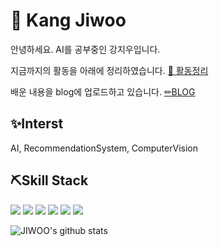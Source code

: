 # 🐤 Kang Jiwoo
안녕하세요. AI를 공부중인 강지우입니다. 

지금까지의 활동을 아래에 정리하였습니다. [📒 활동정리](https://second-ounce-cbb.notion.site/JIWOO-s-Log-d97dfd60bad94ed38702ed00c5946f90)

배운 내용을 blog에 업로드하고 있습니다.
[✏BLOG](https://second-ounce-cbb.notion.site/JIWOO-s-Log-d97dfd60bad94ed38702ed00c5946f90)

## ✨Interst
AI, RecommendationSystem, ComputerVision

## ⛏Skill Stack
<img src="https://img.shields.io/badge/Python-3776AB?style=flat-square&logo=Python&logoColor=black"/> <img src="https://img.shields.io/badge/PyTorch-EE4C2C?style=flat-square&logo=PyTorch&logoColor=black"/>
<img src="https://img.shields.io/badge/TensorFlow-FF6F00?style=flat-square&logo=TensorFlow&logoColor=black"/>
<img src="https://img.shields.io/badge/GitHub-181717?style=flat-square&logo=GitHub&logoColor=white"/>
<img src="https://img.shields.io/badge/Weights & Biases-FFBE00?style=flat-square&logo=Weights & Biases&logoColor=black"/>
<img src="https://img.shields.io/badge/Qgis-589632?style=flat-square&logo=Qgis&logoColor=black"/>


![JIWOO's github stats](https://github-readme-stats.vercel.app/api?username=jiwoo0212&show_icons=true&theme=tokyonight)
